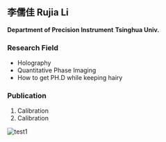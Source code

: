 ## **李儒佳 Rujia Li**
**Department of Precision Instrument**
**Tsinghua Univ.**

### Research Field
* Holography
* Quantitative Phase Imaging
* How to get PH.D while keeping hairy

### Publication
1. Calibration 
2. Calibration

![test1](https://github.com/Holyholo/holyholo.github.io/blob/master/test.jpg)


